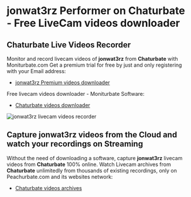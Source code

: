 # jonwat3rz Performer on Chaturbate - Free LiveCam videos downloader

## Chaturbate Live Videos Recorder

Monitor and record livecam videos of **jonwat3rz** from **Chaturbate** with Moniturbate.com
Get a premium trial for free by just and only registering with your Email address:
* [jonwat3rz Premium videos downloader](https://moniturbate.com/request-demo-licence-key.html)

Free livecam videos downloader - Moniturbate Software:
* [Chaturbate videos downloader](https://moniturbate.com/moniturbate-download-software.html)

![jonwat3rz livecam videos recorder](https://peachurnet.com/templates/moniturbate-software.png)


## Capture jonwat3rz videos from the Cloud and watch your recordings on Streaming

Without the need of downloading a software, capture **jonwat3rz** livecam videos from **Chaturbate** 100% online.
Watch Livecam archives from **Chaturbate** unlimitedly from thousands of existing recordings, only on Peachurbate.com and its websites network:
* [Chaturbate videos archives](https://peachurnet.com/)